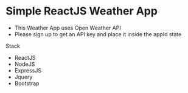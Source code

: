# Simple ReactJS Weather App

- This Weather App uses Open Weather API
- Please sign up to get an API key and place it inside the appId state

Stack
- ReactJS
- NodeJS
- ExpressJS
- Jquery
- Bootstrap
